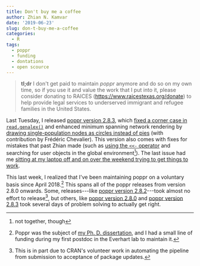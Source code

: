 ```yaml
---
title: Don't buy me a coffee
author: Zhian N. Kamvar
date: '2019-06-23'
slug: don-t-buy-me-a-coffee
categories:
  - R
tags:
  - poppr
  - funding
  - dontations
  - open scource
---
```


> **tl;dr** I don't get paid to maintain *poppr* anymore and do so on my own
> time, so if you use it and value the work that I put into it, please consider
> donating to RAICES (<https://www.raicestexas.org/donate>) to help provide
> legal services to underserved immigrant and refugee families in the United
> States.

Last Tuesday, I released [poppr version 2.8.3], which [fixed a corner case in 
`read.genalex()`](https://github.com/grunwaldlab/poppr/pull/202) and enhanced
minimum spanning network rendering by [drawing single-population nodes as 
circles instead of pies](https://github.com/grunwaldlab/poppr/issues/201) (with
contribution by Frédéric Chevalier). This version also comes with fixes for
mistakes that past Zhian made (such as [using the `<<-`
operator](https://github.com/grunwaldlab/poppr/pull/205/commits/91e10be560594)
and searching for user objects in the global environment[^1]). The last issue
had me [sitting at my laptop off and on over the weekend trying to get things to
work](https://github.com/grunwaldlab/poppr/compare/503bdb4bb...d92642ab82).

This last week, I realized that I've been maintaining poppr on a voluntary
basis since April 2018.[^2] This spans all of the poppr releases from version
2.8.0 onwards. Some, releases---like [poppr version 2.8.2]---took almost no
effort to release[^3], but others, like [poppr version 2.8.0] and [poppr version
2.8.3] took several days of problem solving to actually get right. 


<!--

TODO: 
1. open source is never developed for free
2. it's important to pay people for their work
2.1 some people have a digital tip jar on their pages (for coffee!)
3. charityware exists because developers are already paid through different means (vim)
4. I am donating and I want you to, too.

-->

[poppr version 2.8.3]: https://github.com/grunwaldlab/poppr/releases/v.2.8.3
[poppr version 2.8.2]: https://github.com/grunwaldlab/poppr/releases/v.2.8.2
[poppr version 2.8.0]: https://github.com/grunwaldlab/poppr/releases/v.2.8.0

[^1]: not together, though
[^2]: Poppr was the subject of [my Ph. D. dissertation](https://zkamvar.github.io/dissertation), and I had a small line of funding during my first postdoc in the Everhart lab to maintain it. 
[^3]: This is in part due to CRAN's volunteer work in automating the pipeline from submission to acceptance of package updates.

